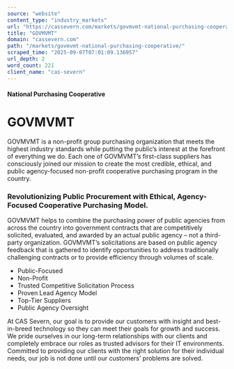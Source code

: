 ```yaml
---
source: "website"
content_type: "industry_markets"
url: "https://cassevern.com/markets/govmvmt-national-purchasing-cooperative/"
title: "GOVMVMT"
domain: "cassevern.com"
path: "/markets/govmvmt-national-purchasing-cooperative/"
scraped_time: "2025-09-07T07:01:09.136957"
url_depth: 2
word_count: 221
client_name: "cas-severn"
---
```


#### National Purchasing Cooperative

# GOVMVMT

GOVMVMT is a non-profit group purchasing organization that meets the highest industry standards while putting the public’s interest at the forefront of everything we do. Each one of GOVMVMT’s first-class suppliers has consciously joined our mission to create the most credible, ethical, and public agency-focused non-profit cooperative purchasing program in the country.

### Revolutionizing Public Procurement with Ethical, Agency-Focused Cooperative Purchasing Model.

GOVMVMT helps to combine the purchasing power of public agencies from across the country into government contracts that are competitively solicited, evaluated, and awarded by an actual public agency – not a third-party organization. GOVMVMT’s solicitations are based on public agency feedback that is gathered to identify opportunities to address traditionally challenging contracts or to provide efficiency through volumes of scale.

*   Public-Focused
*   Non-Profit
*   Trusted Competitive Solicitation Process
*   Proven Lead Agency Model
*   Top-Tier Suppliers
*   Public Agency Oversight

At CAS Severn, our goal is to provide our customers with insight and best-in-breed technology so they can meet their goals for growth and success. We pride ourselves in our long-term relationships with our clients and completely embrace our roles as trusted advisors for their IT environments. Committed to providing our clients with the right solution for their individual needs, our job is not done until our customers’ problems are solved.